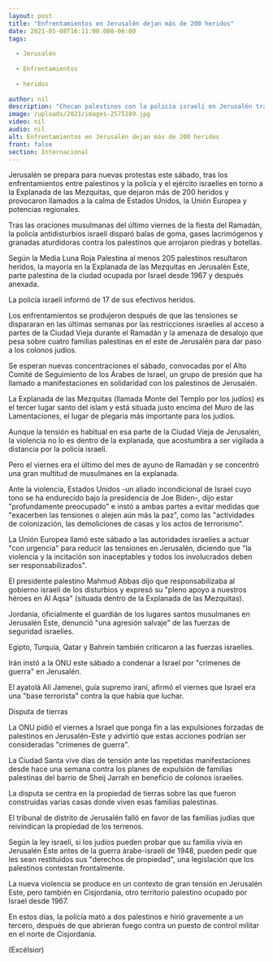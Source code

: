 ```yaml
---
layout: post
title: "Enfrentamientos en Jerusalén dejan más de 200 heridos"
date: 2021-05-08T16:11:00.000-06:00
tags:
  
  - Jerusalén
  
  - Enfrentamientos
  
  - heridos
  
author: nil
description: "Chocan palestinos con la policía israelí en Jerusalén tras las últimas oraciones del Ramadán en torno a la Explanada de las Mezquitas; se reportan más de 200 heridos"
image: /uploads/2021/images-2575189.jpg
video: nil
audio: nil
alt: Enfrentamientos en Jerusalén dejan más de 200 heridos
front: false
section: Internacional
---
```


Jerusalén se prepara para nuevas protestas este sábado, tras los enfrentamientos entre palestinos y la policía y el ejército israelíes en torno a la Explanada de las Mezquitas, que dejaron más de 200 heridos y provocaron llamados a la calma de Estados Unidos, la Unión Europea y potencias regionales.

Tras las oraciones musulmanas del último viernes de la fiesta del Ramadán, la policía antidisturbios israelí disparó balas de goma, gases lacrimógenos y granadas aturdidoras contra los palestinos que arrojaron piedras y botellas.

Según la Media Luna Roja Palestina al menos 205 palestinos resultaron heridos, la mayoría en la Explanada de las Mezquitas en Jerusalén Este, parte palestina de la ciudad ocupada por Israel desde 1967 y después anexada.

La policía israelí informó de 17 de sus efectivos heridos.

Los enfrentamientos se produjeron después de que las tensiones se dispararan en las últimas semanas por las restricciones israelíes al acceso a partes de la Ciudad Vieja durante el Ramadán y la amenaza de desalojo que pesa sobre cuatro familias palestinas en el este de Jerusalén para dar paso a los colonos judíos.

Se esperan nuevas concentraciones el sábado, convocadas por el Alto Comité de Seguimiento de los Árabes de Israel, un grupo de presión que ha llamado a manifestaciones en solidaridad con los palestinos de Jerusalén.

La Explanada de las Mezquitas (llamada Monte del Templo por los judíos) es el tercer lugar santo del islam y está situada justo encima del Muro de las Lamentaciones, el lugar de plegaria más importante para los judíos.

Aunque la tensión es habitual en esa parte de la Ciudad Vieja de Jerusalén, la violencia no lo es dentro de la explanada, que acostumbra a ser vigilada a distancia por la policía israelí.

Pero el viernes era el último del mes de ayuno de Ramadán y se concentró una gran multitud de musulmanes en la explanada.

Ante la violencia, Estados Unidos -un aliado incondicional de Israel cuyo tono se ha endurecido bajo la presidencia de Joe Biden-, dijo estar "profundamente preocupado" e instó a ambas partes a evitar medidas que "exacerben las tensiones o alejen aún más la paz", como las "actividades de colonización, las demoliciones de casas y los actos de terrorismo".

La Unión Europea llamó este sábado a las autoridades israelíes a actuar "con urgencia" para reducir las tensiones en Jerusalén, diciendo que "la violencia y la incitación son inaceptables y todos los involucrados deben ser responsabilizados".

El presidente palestino Mahmud Abbas dijo que responsabilizaba al gobierno israelí de los disturbios y expresó su "pleno apoyo a nuestros héroes en Al Aqsa" (situada dentro de la Explanada de las Mezquitas).

Jordania, oficialmente el guardián de los lugares santos musulmanes en Jerusalén Este, denunció "una agresión salvaje" de las fuerzas de seguridad israelíes.

Egipto, Turquía, Qatar y Bahrein también criticaron a las fuerzas israelíes.

Irán instó a la ONU este sábado a condenar a Israel por "crímenes de guerra" en Jerusalén.

El ayatolá Alí Jamenei, guía supremo iraní, afirmó el viernes que Israel era una "base terrorista" contra la que había que luchar.

Disputa de tierras

La ONU pidió el viernes a Israel que ponga fin a las expulsiones forzadas de palestinos en Jerusalén-Este y advirtió que estas acciones podrían ser consideradas "crímenes de guerra".

La Ciudad Santa vive días de tensión ante las repetidas manifestaciones desde hace una semana contra los planes de expulsión de familias palestinas del barrio de Sheij Jarrah en beneficio de colonos israelíes.

La disputa se centra en la propiedad de tierras sobre las que fueron construidas varias casas donde viven esas familias palestinas.

El tribunal de distrito de Jerusalén falló en favor de las familias judías que reivindican la propiedad de los terrenos.

Según la ley israelí, si los judíos pueden probar que su familia vivía en Jerusalén Este antes de la guerra árabe-israelí de 1948, pueden pedir que les sean restituidos sus "derechos de propiedad", una legislación que los palestinos contestan frontalmente.

La nueva violencia se produce en un contexto de gran tensión en Jerusalén Este, pero también en Cisjordania, otro territorio palestino ocupado por Israel desde 1967.

En estos días, la policía mató a dos palestinos e hirió gravemente a un tercero, después de que abrieran fuego contra un puesto de control militar en el norte de Cisjordania.

(Excélsior)